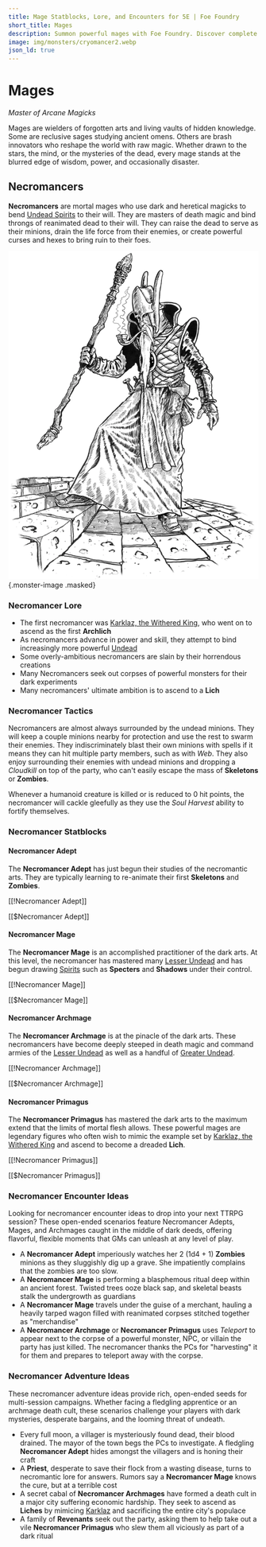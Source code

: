 ```yaml
---
title: Mage Statblocks, Lore, and Encounters for 5E | Foe Foundry
short_title: Mages
description: Summon powerful mages with Foe Foundry. Discover complete statblocks, lore, encounters, and adventure hooks for your 5E campaign.
image: img/monsters/cryomancer2.webp
json_ld: true
---
```


# Mages

*Master of Arcane Magicks*

Mages are wielders of forgotten arts and living vaults of hidden knowledge. Some are reclusive sages studying ancient omens. Others are brash innovators who reshape the world with raw magic. Whether drawn to the stars, the mind, or the mysteries of the dead, every mage stands at the blurred edge of wisdom, power, and occasionally disaster.

## Necromancers

**Necromancers** are mortal mages who use dark and heretical magicks to bend
[Undead Spirits](../families/undead.md#necromancers-and-once-mortal-masters) to their will. They are masters of death magic and bind throngs of reanimated dead to their will. They can raise the dead to serve as their minions, drain the life force from their enemies, or create powerful curses and hexes to bring ruin to their foes.

![Mortal necromancer channeling forbidden magic to raise the dead](../img/monsters/necromancer.webp){.monster-image .masked}

### Necromancer Lore

- The first necromancer was [Karklaz, the Withered King](./lich.md#karklaz-the-withered-king), who went on to ascend as the first **Archlich**
- As necromancers advance in power and skill, they attempt to bind increasingly more powerful [Undead](../families/undead.md)
- Some overly-ambitious necromancers are slain by their horrendous creations
- Many Necromancers seek out corpses of powerful monsters for their dark experiments
- Many necromancers' ultimate ambition is to ascend to a **Lich**

### Necromancer Tactics

Necromancers are almost always surrounded by the undead minions. They will keep a couple minions nearby for protection and use the rest to swarm their enemies. They indiscriminately blast their own minions with spells if it means they can hit multiple party members, such as with *Web*. They also enjoy surrounding their enemies with undead minions and dropping a *Cloudkill* on top of the party, who can't easily escape the mass of **Skeletons** or **Zombies**.

Whenever a humanoid creature is killed or is reduced to 0 hit points, the necromancer will cackle gleefully as they use the *Soul Harvest* ability to fortify themselves.

### Necromancer Statblocks

#### Necromancer Adept

The **Necromancer Adept** has just begun their studies of the necromantic arts. They are typically learning to re-animate their first **Skeletons** and **Zombies**.

[[!Necromancer Adept]]

[[$Necromancer Adept]]

#### Necromancer Mage

The **Necromancer Mage** is an accomplished practitioner of the dark arts. At this level, the necromancer has mastered many [Lesser Undead](../families/undead.md#lesser-undead) and has begun drawing [Spirits](../monsters/spirit.md) such as **Specters** and **Shadows** under their control.

[[!Necromancer Mage]]

[[$Necromancer Mage]]

#### Necromancer Archmage

The **Necromancer Archmage** is at the pinacle of the dark arts. These necromancers have become deeply steeped in death magic and command armies of the [Lesser Undead](../families/undead.md#lesser-undead) as well as a handful of [Greater Undead](../families/undead.md#greater-undead).

[[!Necromancer Archmage]]

[[$Necromancer Archmage]]

#### Necromancer Primagus

The **Necromancer Primagus** has mastered the dark arts to the maximum extend that the limits of mortal flesh allows. These powerful mages are legendary figures who often wish to mimic the example set by [Karklaz, the Withered King](./lich.md#karklaz-the-withered-king) and ascend to become a dreaded **Lich**.

[[!Necromancer Primagus]]

[[$Necromancer Primagus]]

### Necromancer Encounter Ideas

Looking for necromancer encounter ideas to drop into your next TTRPG session? These open-ended scenarios feature Necromancer Adepts, Mages, and Archmages caught in the middle of dark deeds, offering flavorful, flexible moments that GMs can unleash at any level of play.

- A **Necromancer Adept** imperiously watches her 2 (1d4 + 1) **Zombies** minions as they sluggishly dig up a grave. She impatiently complains that the zombies are too slow.
- A **Necromancer Mage** is performing a blasphemous ritual deep within an ancient forest. Twisted trees ooze black sap, and skeletal beasts stalk the undergrowth as guardians
- A **Necromancer Mage** travels under the guise of a merchant, hauling a heavily tarped wagon filled with reanimated corpses stitched together as "merchandise"
- A **Necromancer Archmage** or **Necromancer Primagus** uses *Teleport* to appear next to the corpse of a powerful monster, NPC, or villain the party has just killed. The necromancer thanks the PCs for "harvesting" it for them and prepares to teleport away with the corpse.

### Necromancer Adventure Ideas

These necromancer adventure ideas provide rich, open-ended seeds for multi-session campaigns. Whether facing a fledgling apprentice or an archmage death cult, these scenarios challenge your players with dark mysteries, desperate bargains, and the looming threat of undeath.

- Every full moon, a villager is mysteriously found dead, their blood drained. The mayor of the town begs the PCs to investigate. A fledgling **Necromancer Adept** hides amongst the villagers and is honing their craft
- A **Priest**, desperate to save their flock from a wasting disease, turns to necromantic lore for answers. Rumors say a **Necromancer Mage** knows the cure, but at a terrible cost
- A secret cabal of **Necromancer Archmages** have formed a death cult in a major city suffering economic hardship. They seek to ascend as **Liches** by mimicing [Karklaz](./lich.md#karklaz-the-withered-king) and sacrificing the entire city's populace
- A family of **Revenants** seek out the party, asking them to help take out a vile **Necromancer Primagus** who slew them all viciously as part of a dark ritual